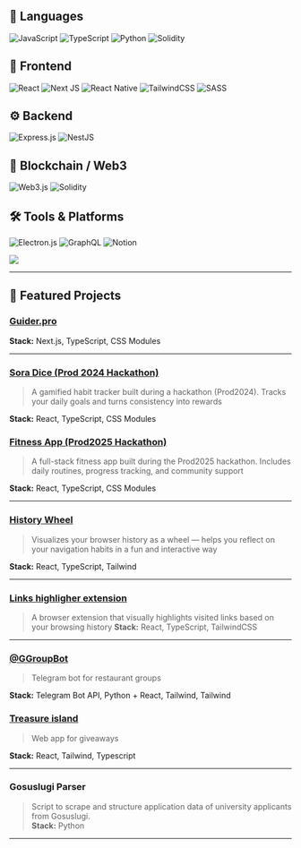 ## 🧠 Languages
![JavaScript](https://img.shields.io/badge/javascript-%23323330.svg?style=plastic&logo=javascript&logoColor=%23F7DF1E)
![TypeScript](https://img.shields.io/badge/typescript-%23007ACC.svg?style=plastic&logo=typescript&logoColor=white)
![Python](https://img.shields.io/badge/python-3670A0?style=plastic&logo=python&logoColor=ffdd54)
![Solidity](https://img.shields.io/badge/Solidity-%23363636.svg?style=plastic&logo=solidity&logoColor=white)

## 🧩 Frontend
![React](https://img.shields.io/badge/react-%2320232a.svg?style=plastic&logo=react&logoColor=%2361DAFB)
![Next JS](https://img.shields.io/badge/Next-black?style=plastic&logo=next.js&logoColor=white)
![React Native](https://img.shields.io/badge/react_native-%2320232a.svg?style=plastic&logo=react&logoColor=%2361DAFB)
![TailwindCSS](https://img.shields.io/badge/tailwindcss-%2338B2AC.svg?style=plastic&logo=tailwind-css&logoColor=white)
![SASS](https://img.shields.io/badge/SASS-hotpink.svg?style=plastic&logo=SASS&logoColor=white)

## ⚙️ Backend
![Express.js](https://img.shields.io/badge/express.js-%23404d59.svg?style=plastic&logo=express&logoColor=%2361DAFB)
![NestJS](https://img.shields.io/badge/nestjs-%23E0234E.svg?style=plastic&logo=nestjs&logoColor=white)

## 🔗 Blockchain / Web3
![Web3.js](https://img.shields.io/badge/web3.js-F16822?style=plastic&logo=web3.js&logoColor=white)
![Solidity](https://img.shields.io/badge/Solidity-%23363636.svg?style=plastic&logo=solidity&logoColor=white)

## 🛠 Tools & Platforms
![Electron.js](https://img.shields.io/badge/Electron-191970?style=plastic&logo=Electron&logoColor=white)
![GraphQL](https://img.shields.io/badge/-GraphQL-E10098?style=plastic&logo=graphql&logoColor=white)
![Notion](https://img.shields.io/badge/Notion-%23000000.svg?style=plastic&logo=notion&logoColor=white)

![](https://github-readme-stats.vercel.app/api/top-langs/?username=avs-ht&theme=merko&hide_border=false&include_all_commits=false&count_private=false&layout=compact)

---

## 🧩 Featured Projects

### [Guider.pro](https://guider.pro)
**Stack:** Next.js, TypeScript, CSS Modules

---

### [Sora Dice (Prod 2024 Hackathon)](http://sora-dice.vercel.app/)
> A gamified habit tracker built during a hackathon (Prod2024). Tracks your daily goals and turns consistency into rewards

**Stack:** React, TypeScript, CSS Modules


### [Fitness App (Prod2025 Hackathon)](http://prod-2025-fitness-app.vercel.app/)
> A full-stack fitness app built during the Prod2025 hackathon. Includes daily routines, progress tracking, and community support

**Stack:** React, TypeScript, CSS Modules

---

### [History Wheel](https://github.com/avs-ht/history-wheel)
> Visualizes your browser history as a wheel — helps you reflect on your navigation habits in a fun and interactive way

**Stack:** React, TypeScript, Tailwind

---

### [Links highligher extension](https://github.com/avs-ht/history-links-highlighter)
> A browser extension that visually highlights visited links based on your browsing history
**Stack:** React, TypeScript, TailwindCSS

---

### [@GGroupBot](https://t.me/GGroupBot)
> Telegram bot for restaurant groups

**Stack:** Telegram Bot API, Python + React, Tailwind, Tailwind

### [Treasure island](https://t.me/island555_test_bot)
> Web app for giveaways

**Stack:** React, Tailwind, Typescript


---

### Gosuslugi Parser
> Script to scrape and structure application data of university applicants from Gosuslugi.  
**Stack:** Python

---
